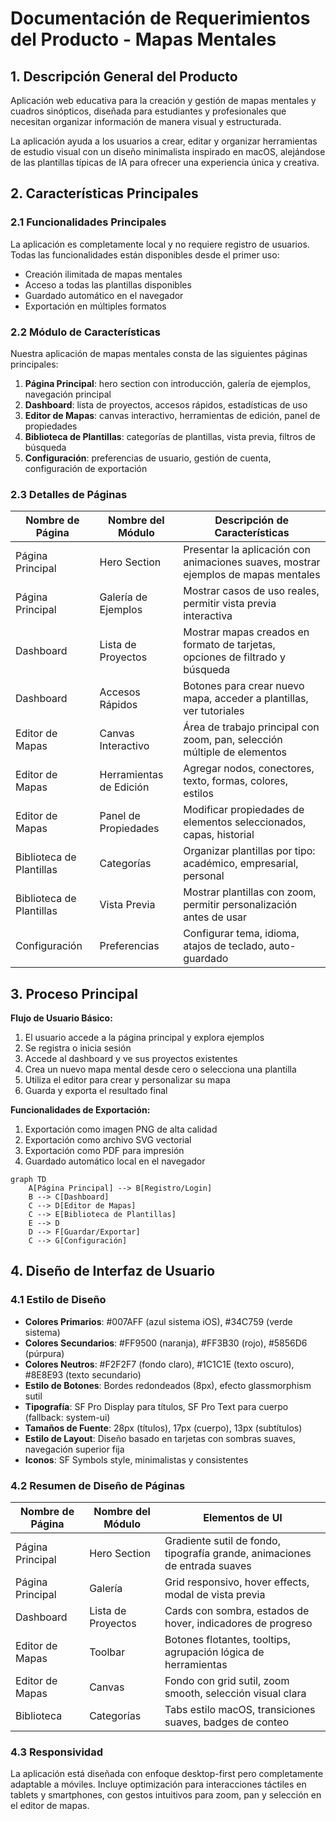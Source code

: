 # Documentación de Requerimientos del Producto - Mapas Mentales

## 1. Descripción General del Producto

Aplicación web educativa para la creación y gestión de mapas mentales y cuadros sinópticos, diseñada para estudiantes y profesionales que necesitan organizar información de manera visual y estructurada.

La aplicación ayuda a los usuarios a crear, editar y organizar herramientas de estudio visual con un diseño minimalista inspirado en macOS, alejándose de las plantillas típicas de IA para ofrecer una experiencia única y creativa.

## 2. Características Principales

### 2.1 Funcionalidades Principales

La aplicación es completamente local y no requiere registro de usuarios. Todas las funcionalidades están disponibles desde el primer uso:
- Creación ilimitada de mapas mentales
- Acceso a todas las plantillas disponibles
- Guardado automático en el navegador
- Exportación en múltiples formatos

### 2.2 Módulo de Características

Nuestra aplicación de mapas mentales consta de las siguientes páginas principales:

1. **Página Principal**: hero section con introducción, galería de ejemplos, navegación principal
2. **Dashboard**: lista de proyectos, accesos rápidos, estadísticas de uso
3. **Editor de Mapas**: canvas interactivo, herramientas de edición, panel de propiedades
4. **Biblioteca de Plantillas**: categorías de plantillas, vista previa, filtros de búsqueda
5. **Configuración**: preferencias de usuario, gestión de cuenta, configuración de exportación

### 2.3 Detalles de Páginas

| Nombre de Página | Nombre del Módulo | Descripción de Características |
|------------------|-------------------|-------------------------------|
| Página Principal | Hero Section | Presentar la aplicación con animaciones suaves, mostrar ejemplos de mapas mentales |
| Página Principal | Galería de Ejemplos | Mostrar casos de uso reales, permitir vista previa interactiva |
| Dashboard | Lista de Proyectos | Mostrar mapas creados en formato de tarjetas, opciones de filtrado y búsqueda |
| Dashboard | Accesos Rápidos | Botones para crear nuevo mapa, acceder a plantillas, ver tutoriales |
| Editor de Mapas | Canvas Interactivo | Área de trabajo principal con zoom, pan, selección múltiple de elementos |
| Editor de Mapas | Herramientas de Edición | Agregar nodos, conectores, texto, formas, colores, estilos |
| Editor de Mapas | Panel de Propiedades | Modificar propiedades de elementos seleccionados, capas, historial |
| Biblioteca de Plantillas | Categorías | Organizar plantillas por tipo: académico, empresarial, personal |
| Biblioteca de Plantillas | Vista Previa | Mostrar plantillas con zoom, permitir personalización antes de usar |
| Configuración | Preferencias | Configurar tema, idioma, atajos de teclado, auto-guardado |

## 3. Proceso Principal

**Flujo de Usuario Básico:**
1. El usuario accede a la página principal y explora ejemplos
2. Se registra o inicia sesión
3. Accede al dashboard y ve sus proyectos existentes
4. Crea un nuevo mapa mental desde cero o selecciona una plantilla
5. Utiliza el editor para crear y personalizar su mapa
6. Guarda y exporta el resultado final

**Funcionalidades de Exportación:**
1. Exportación como imagen PNG de alta calidad
2. Exportación como archivo SVG vectorial
3. Exportación como PDF para impresión
4. Guardado automático local en el navegador

```mermaid
graph TD
    A[Página Principal] --> B[Registro/Login]
    B --> C[Dashboard]
    C --> D[Editor de Mapas]
    C --> E[Biblioteca de Plantillas]
    E --> D
    D --> F[Guardar/Exportar]
    C --> G[Configuración]
```

## 4. Diseño de Interfaz de Usuario

### 4.1 Estilo de Diseño

- **Colores Primarios**: #007AFF (azul sistema iOS), #34C759 (verde sistema)
- **Colores Secundarios**: #FF9500 (naranja), #FF3B30 (rojo), #5856D6 (púrpura)
- **Colores Neutros**: #F2F2F7 (fondo claro), #1C1C1E (texto oscuro), #8E8E93 (texto secundario)
- **Estilo de Botones**: Bordes redondeados (8px), efecto glassmorphism sutil
- **Tipografía**: SF Pro Display para títulos, SF Pro Text para cuerpo (fallback: system-ui)
- **Tamaños de Fuente**: 28px (títulos), 17px (cuerpo), 13px (subtítulos)
- **Estilo de Layout**: Diseño basado en tarjetas con sombras suaves, navegación superior fija
- **Iconos**: SF Symbols style, minimalistas y consistentes

### 4.2 Resumen de Diseño de Páginas

| Nombre de Página | Nombre del Módulo | Elementos de UI |
|------------------|-------------------|----------------|
| Página Principal | Hero Section | Gradiente sutil de fondo, tipografía grande, animaciones de entrada suaves |
| Página Principal | Galería | Grid responsivo, hover effects, modal de vista previa |
| Dashboard | Lista de Proyectos | Cards con sombra, estados de hover, indicadores de progreso |
| Editor de Mapas | Toolbar | Botones flotantes, tooltips, agrupación lógica de herramientas |
| Editor de Mapas | Canvas | Fondo con grid sutil, zoom smooth, selección visual clara |
| Biblioteca | Categorías | Tabs estilo macOS, transiciones suaves, badges de conteo |

### 4.3 Responsividad

La aplicación está diseñada con enfoque desktop-first pero completamente adaptable a móviles. Incluye optimización para interacciones táctiles en tablets y smartphones, con gestos intuitivos para zoom, pan y selección en el editor de mapas.